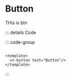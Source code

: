 # Button

THis is btn

<script setup>
import {NButton} from 'nova'
import 'nova/style.css'
</script>

<n-button text="Button" />

::: details Code

::: code-group

```vue [Template]

<template>
  <n-button text="Button"/>
</template>
```

:::
